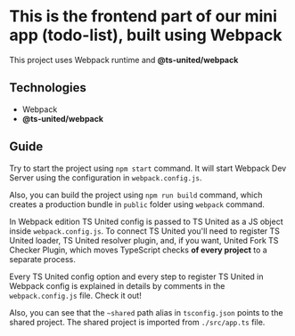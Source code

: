 # This is the frontend part of our mini app (todo-list), built using Webpack

This project uses Webpack runtime and **@ts-united/webpack**

## Technologies

-   Webpack
-   **@ts-united/webpack**

## Guide

Try to start the project using `npm start` command. It will start Webpack Dev Server using the configuration in `webpack.config.js`.

Also, you can build the project using `npm run build` command, which creates a production bundle in `public` folder using `webpack` command.

In Webpack edition TS United config is passed to TS United as a JS object inside `webpack.config.js`. To connect TS United you'll need to register TS United loader, TS United resolver plugin, and, if you want, United Fork TS Checker Plugin, which moves TypeScript checks **of every project** to a separate process.

Every TS United config option and every step to register TS United in Webpack config is explained in details by comments in the `webpack.config.js` file. Check it out!

Also, you can see that the `~shared` path alias in `tsconfig.json` points to the shared project. The shared project is imported from `./src/app.ts` file.
